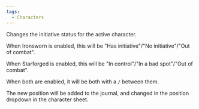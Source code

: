 ```yaml
---
tags:
  - Characters
---
```

Changes the initiative status for the active character.

When Ironsworn is enabled, this will be "Has initiative"/"No initiative"/"Out of combat".

When Starforged is enabled, this will be "In control"/"In a bad spot"/"Out of combat".

When both are enabled, it will be both with a `/` between them.

The new position will be added to the journal, and changed in the position dropdown in the character sheet.